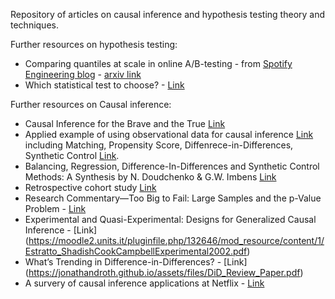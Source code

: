 Repository of articles on causal inference and hypothesis testing theory and techniques.

Further resources on hypothesis testing:
  - Comparing quantiles at scale in online A/B-testing - from [Spotify Engineering blog](https://engineering.atspotify.com/2022/03/comparing-quantiles-at-scale-in-online-a-b-testing/) - [arxiv link](https://arxiv.org/pdf/2202.10992.pdf)
  - Which statistical test to choose? - [Link](https://datatricks.co.uk/statistical-tests-in-r)

Further resources on Causal inference:
  - Causal Inference for the Brave and the True [Link](https://matheusfacure.github.io/python-causality-handbook/landing-page.html)
  - Applied example of using observational data for causal inference [Link](https://towardsdatascience.com/an-ultimate-guide-to-matching-and-propensity-score-matching-644395c46616) including Matching, Propensity Score, Diffenrece-in-Differences, Synthetic Control [Link](https://www.youtube.com/watch?v=1PQfeDT8zXM).
  - Balancing, Regression, Difference-In-Differences and Synthetic Control Methods: A Synthesis by N. Doudchenko & G.W. Imbens [Link](https://arxiv.org/pdf/1610.07748v1.pdf)
  - Retrospective cohort study [Link](https://en.wikipedia.org/wiki/Retrospective_cohort_study)
  - Research Commentary—Too Big to Fail: Large Samples and the p-Value Problem - [Link](http://www.stat.ntu.edu.tw/download/%E6%95%99%E5%AD%B8%E6%96%87%E4%BB%B6/bigdata/Research%20Commentary%20-%20Too%20Big%20to%20Fail%20Large%20Samples%20and%20the%20p-Value%20Problem.pdf)
  - Experimental and Quasi-Experimental: Designs for Generalized Causal Inference - [Link] (https://moodle2.units.it/pluginfile.php/132646/mod_resource/content/1/Estratto_ShadishCookCampbellExperimental2002.pdf)
  - What’s Trending in Difference-in-Differences? - [Link] (https://jonathandroth.github.io/assets/files/DiD_Review_Paper.pdf)
  - A survery of causal inference applications at Netflix - [Link](https://netflixtechblog.com/a-survey-of-causal-inference-applications-at-netflix-b62d25175e6f)
